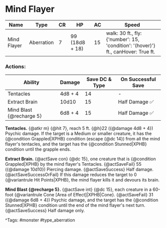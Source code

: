 # Mind Flayer

| Name | Type | CR | HP | AC | Speed |
|------|------|----|----|----|-------|
| Mind Flayer | Aberration | 7 | 99 (18d8 + 18) | 15 | walk: 30 ft., fly: {'number': 15, 'condition': '(hover)'} ft., canHover: True ft. |

### Actions:

| Ability | Damage | Save DC & Type | On Successful Save |
|---------|--------|----------------|--------------------|
| Tentacles | 4d8 + 4 | 14 | - |
| Extract Brain | 10d10 | 15 | Half Damage ✅ |
| Mind Blast {@recharge 5} | 6d8 + 4 | 15 | Half Damage ✅ |


**Tentacles.** {@atkr m} {@hit 7}, reach 5 ft. {@h}22 ({@damage 4d8 + 4}) Psychic damage. If the target is a Medium or smaller creature, it has the {@condition Grappled|XPHB} condition (escape {@dc 14}) from all the mind flayer's tentacles, and the target has the {@condition Stunned|XPHB} condition until the grapple ends.

**Extract Brain.** {@actSave con} {@dc 15}, one creature that is {@condition Grappled|XPHB} by the mind flayer's Tentacles. {@actSaveFail} 55 ({@damage 10d10}) Piercing damage. {@actSaveSuccess} Half damage. {@actSaveSuccessOrFail} If this damage reduces the target to 0 {@variantrule Hit Points|XPHB}, the mind flayer kills it and devours its brain.

**Mind Blast {@recharge 5}.** {@actSave int} {@dc 15}, each creature in a 60-foot {@variantrule Cone [Area of Effect]|XPHB|Cone}. {@actSaveFail} 31 ({@damage 6d8 + 4}) Psychic damage, and the target has the {@condition Stunned|XPHB} condition until the end of the mind flayer's next turn. {@actSaveSuccess} Half damage only.

^Tags: #monster #type_aberration